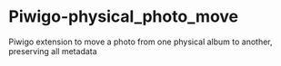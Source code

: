 # Piwigo-physical_photo_move
Piwigo extension to move a photo from one physical album to another, preserving all metadata
